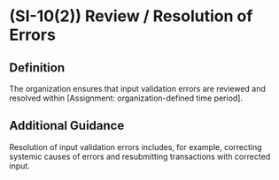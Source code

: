 
# (SI-10(2)) Review / Resolution of Errors

## Definition

The organization ensures that input validation errors are reviewed and resolved within [Assignment: organization-defined time period].

## Additional Guidance

Resolution of input validation errors includes, for example, correcting systemic causes of errors and resubmitting transactions with corrected input.
